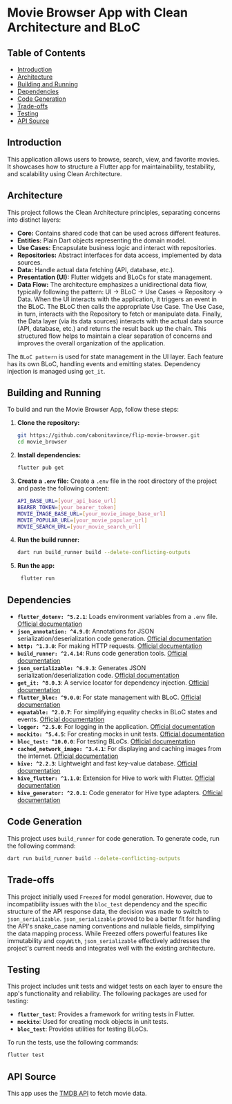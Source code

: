 # Movie Browser App with Clean Architecture and BLoC

## Table of Contents

- [Introduction](#introduction)
- [Architecture](#architecture)
- [Building and Running](#building-and-running)
- [Dependencies](#dependencies)
- [Code Generation](#code-generation)
- [Trade-offs](#trade-offs)
- [Testing](#testing)
- [API Source](#api-source)

## Introduction

This application allows users to browse, search, view, and favorite movies. It showcases how to
structure a Flutter app for maintainability, testability, and scalability using Clean Architecture.

## Architecture

This project follows the Clean Architecture principles, separating concerns into distinct layers:

- **Core:** Contains shared code that can be used across different features.
- **Entities:** Plain Dart objects representing the domain model.
- **Use Cases:** Encapsulate business logic and interact with repositories.
- **Repositories:** Abstract interfaces for data access, implemented by data sources.
- **Data:** Handle actual data fetching (API, database, etc.).
- **Presentation (UI):** Flutter widgets and BLoCs for state management.
- **Data Flow:** The architecture emphasizes a unidirectional data flow, typically following the
  pattern: UI -> BLoC -> Use Cases -> Repository -> Data. When the UI interacts with the
  application, it triggers an event in the BLoC. The BLoC then calls the appropriate Use Case. The
  Use Case, in turn, interacts with the Repository to fetch or manipulate data. Finally, the Data
  layer (via its data sources) interacts with the actual data source (API, database, etc.) and
  returns the result back up the chain. This structured flow helps to maintain a clear separation of
  concerns and improves the overall organization of the application.

The `BLoC pattern` is used for state management in the UI layer. Each feature has its own BLoC,
handling events and emitting states. Dependency injection is managed using `get_it`.

## Building and Running

To build and run the Movie Browser App, follow these steps:

1. **Clone the repository:**
   ```sh
   git https://github.com/cabonitavince/flip-movie-browser.git
   cd movie_browser
2. **Install dependencies:**
   ```sh
   flutter pub get
   ```
3. **Create a `.env` file:**
   Create a `.env` file in the root directory of the project and paste the following content:
   ```sh
   API_BASE_URL=[your_api_base_url]
   BEARER_TOKEN=[your_bearer_token]
   MOVIE_IMAGE_BASE_URL=[your_movie_image_base_url]
   MOVIE_POPULAR_URL=[your_movie_popular_url]
   MOVIE_SEARCH_URL=[your_movie_search_url]
   ```
4. **Run the build runner:**
   ```sh
   dart run build_runner build --delete-conflicting-outputs
   ```
5. **Run the app:**
   ```sh
    flutter run
    ```

## Dependencies

- **`flutter_dotenv: ^5.2.1`**: Loads environment variables from a `.env`
  file. [Official documentation](https://pub.dev/packages/flutter_dotenv)
- **`json_annotation: ^4.9.0`**: Annotations for JSON serialization/deserialization code
  generation. [Official documentation](https://pub.dev/packages/json_annotation)
- **`http: ^1.3.0`**: For making HTTP
  requests. [Official documentation](https://pub.dev/packages/http)
- **`build_runner: ^2.4.14`**: Runs code generation
  tools. [Official documentation](https://pub.dev/packages/build_runner)
- **`json_serializable: ^6.9.3`**: Generates JSON serialization/deserialization
  code. [Official documentation](https://pub.dev/packages/json_serializable)
- **`get_it: ^8.0.3`**: A service locator for dependency
  injection. [Official documentation](https://pub.dev/packages/get_it)
- **`flutter_bloc: ^9.0.0`**: For state management with
  BLoC. [Official documentation](https://pub.dev/packages/flutter_bloc)
- **`equatable: ^2.0.7`**: For simplifying equality checks in BLoC states and
  events. [Official documentation](https://pub.dev/packages/equatable)
- **`logger: ^2.5.0`**: For logging in the
  application. [Official documentation](https://pub.dev/packages/logger)
- **`mockito: ^5.4.5`**: For creating mocks in unit
  tests. [Official documentation](https://pub.dev/packages/mockito)
- **`bloc_test: ^10.0.0`**: For testing
  BLoCs. [Official documentation](https://pub.dev/packages/bloc_test)
- **`cached_network_image: ^3.4.1`**: For displaying and caching images from the
  internet. [Official documentation](https://pub.dev/packages/cached_network_image)
- **`hive: ^2.2.3`**: Lightweight and fast key-value
  database. [Official documentation](https://pub.dev/packages/hive)
- **`hive_flutter: ^1.1.0`**: Extension for Hive to work with
  Flutter. [Official documentation](https://pub.dev/packages/hive_flutter)
- **`hive_generator: ^2.0.1`**: Code generator for Hive type
  adapters. [Official documentation](https://pub.dev/packages/hive_generator)

## Code Generation

This project uses `build_runner` for code generation. To generate code, run the following command:

```sh
dart run build_runner build --delete-conflicting-outputs
```

## Trade-offs

This project initially used `Freezed` for model generation. However, due to incompatibility issues
with the `bloc_test` dependency and the specific structure of the API response data, the decision
was made to switch to `json_serializable`. `json_serializable` proved to be a better fit for
handling the API's snake_case naming conventions and nullable fields, simplifying the data mapping
process. While Freezed offers powerful features like immutability and `copyWith`,
`json_serializable` effectively addresses the project's current needs and integrates well with the
existing architecture.

## Testing

This project includes unit tests and widget tests on each layer to ensure the app's functionality
and reliability. The following packages are used for testing:

- **`flutter_test`**: Provides a framework for writing tests in Flutter.
- **`mockito`**: Used for creating mock objects in unit tests.
- **`bloc_test`**: Provides utilities for testing BLoCs.

To run the tests, use the following commands:

```sh
flutter test
```

## API Source

This app uses the [TMDB API](https://www.themoviedb.org/) to fetch movie data.